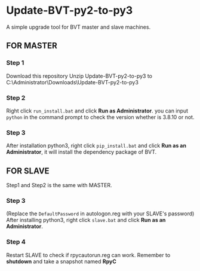 # Update-BVT-py2-to-py3
A simple upgrade tool for BVT master and slave machines.
## FOR MASTER
### Step 1
Download this repository
Unzip Update-BVT-py2-to-py3 to C:\Administrator\Downloads\Update-BVT-py2-to-py3

### Step 2
Right click `run_install.bat` and click **Run as Administrator**.
you can input `python` in the command prompt to check the version whether is 3.8.10 or not.

### Step 3

After installation python3, right click `pip_install.bat` and click **Run as an Administrator**, it will install the dependency package of BVT.

## FOR SLAVE
Step1 and Step2 is the same with MASTER.

### Step 3
(Replace the `DefaultPassword` in autologon.reg with your SLAVE's password)
After installing python3, right click `slave.bat` and click **Run as an Administrator**.

### Step 4
Restart SLAVE to check if rpycautorun.reg can work.
Remember to **shutdown** and take a snapshot named **RpyC**
